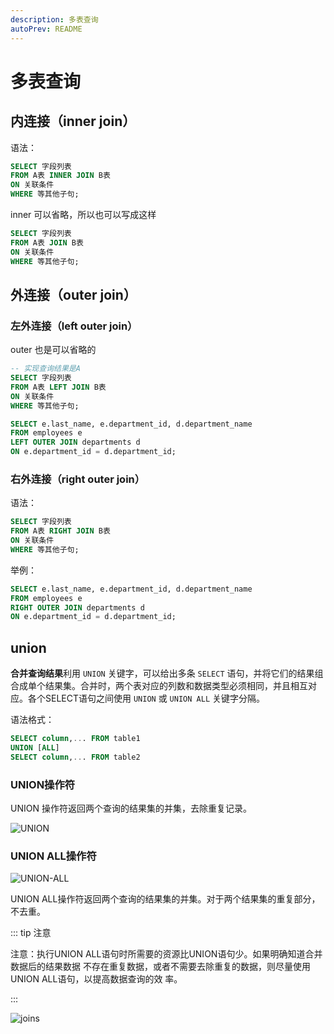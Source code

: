 ```yaml
---
description: 多表查询
autoPrev: README
---
```


# 多表查询

## 内连接（inner join）

语法：

```sql
SELECT 字段列表 
FROM A表 INNER JOIN B表 
ON 关联条件 
WHERE 等其他子句;
```

inner 可以省略，所以也可以写成这样

```sql
SELECT 字段列表 
FROM A表 JOIN B表 
ON 关联条件 
WHERE 等其他子句;
```

## 外连接（outer join）

### 左外连接（left outer join）

outer 也是可以省略的

```sql
-- 实现查询结果是A 
SELECT 字段列表 
FROM A表 LEFT JOIN B表 
ON 关联条件 
WHERE 等其他子句;
```

```sql
SELECT e.last_name, e.department_id, d.department_name 
FROM employees e 
LEFT OUTER JOIN departments d 
ON e.department_id = d.department_id;
```

### 右外连接（right outer join）

语法：

```sql
SELECT 字段列表 
FROM A表 RIGHT JOIN B表 
ON 关联条件 
WHERE 等其他子句;
```

举例：

```sql
SELECT e.last_name, e.department_id, d.department_name 
FROM employees e 
RIGHT OUTER JOIN departments d 
ON e.department_id = d.department_id;
```

## union

**合并查询结果**利用 `UNION` 关键字，可以给出多条 `SELECT` 语句，并将它们的结果组合成单个结果集。合并时，两个表对应的列数和数据类型必须相同，并且相互对应。各个SELECT语句之间使用 `UNION` 或 `UNION ALL` 关键字分隔。

语法格式：

```sql
SELECT column,... FROM table1 
UNION [ALL] 
SELECT column,... FROM table2
```

### UNION操作符

UNION 操作符返回两个查询的结果集的并集，去除重复记录。

![UNION](http://img.zxqs.top/20220918200110.png)

### UNION ALL操作符

![UNION-ALL](http://img.zxqs.top/20220918200201.png)

UNION ALL操作符返回两个查询的结果集的并集。对于两个结果集的重复部分，不去重。

::: tip 注意

注意：执行UNION ALL语句时所需要的资源比UNION语句少。如果明确知道合并数据后的结果数据
不存在重复数据，或者不需要去除重复的数据，则尽量使用UNION ALL语句，以提高数据查询的效
率。

:::

![joins](http://img.zxqs.top/20220918200512.png)